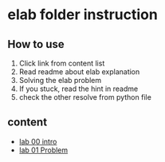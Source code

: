 # elab folder instruction

## How to use

1.  Click link from content list
2.  Read readme about elab explanation
3.  Solving the elab problem
4.  If you stuck, read the hint in readme
5.  check the other resolve from python file 

## content

- [lab 00 intro](./Lab%2000%20intro/)
- [lab 01 Problem](./lab%2001%20Problems/)

